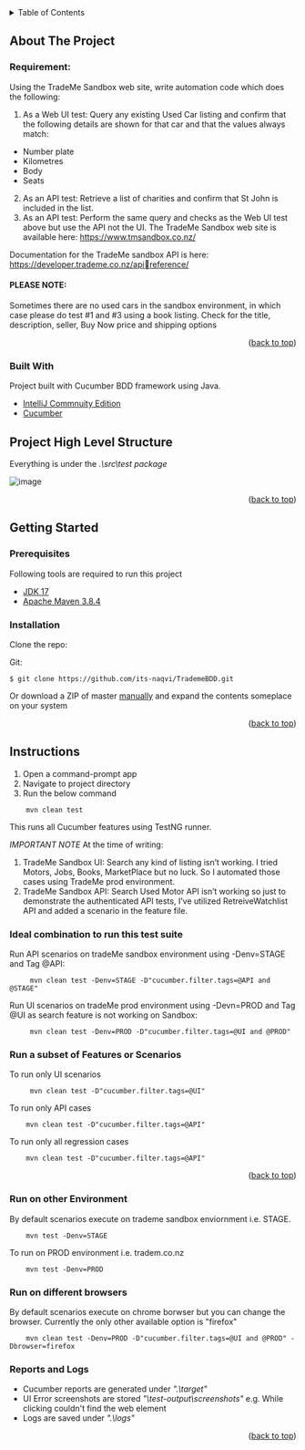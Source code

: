 <!-- TABLE OF CONTENTS -->
<details>
  <summary>Table of Contents</summary>
  <ol>
    <li>
      <a href="#about-the-project">About The Project</a>
      <ul>
        <li><a href="#Requirement">Requirement</a></li>
        <li><a href="#Built-With">Built With</a></li>
      </ul>
    </li>
    <li>
      <a href="#getting-started">Getting Started</a>
      <ul>
        <li><a href="#prerequisites">Prerequisites</a></li>
        <li><a href="#installation">Installation</a></li>
      </ul>
    </li>
    <li>
      <a href="#Instructions">Instructions</a>
      <ul>
        <li><a href="#Ideal-combination-to-run-this-test-suite">Ideal combination to run this test suite</a></li>
        <li><a href="#Run-a-subset-of-Features-or-Scenarios">Run a subset of Features or Scenarios</a></li>
        <li><a href="#Run-on-other-Environment">Run on other Environment</a></li>
        <li><a href="#Run-on-different-browsers">Run on different browsers</a></li>
        <li><a href="#Reports-and-Logs">Reports and Logs</a></li>
      </ul>
    </li>
  </ol>
</details>



<!-- ABOUT THE PROJECT -->
## About The Project

### Requirement:
Using the TradeMe Sandbox web site, write automation code which does the following:

1. As a Web UI test: Query any existing Used Car listing and confirm that the following details 
are shown for that car and that the values always match:
* Number plate
* Kilometres
* Body
* Seats
2. As an API test: Retrieve a list of charities and confirm that St John is included in the list.
3. As an API test: Perform the same query and checks as the Web UI test above but use the 
API not the UI.
The TradeMe Sandbox web site is available here: https://www.tmsandbox.co.nz/

Documentation for the TradeMe sandbox API is here: https://developer.trademe.co.nz/apireference/

#### PLEASE NOTE:
Sometimes there are no used cars in the sandbox environment, in which case please 
do test #1 and #3 using a book listing. Check for the title, description, seller, Buy Now price and
shipping options

<p align="right">(<a href="#top">back to top</a>)</p>



### Built With

Project built with Cucumber BDD framework using Java.

* [IntelliJ Commnuity Edition](https://www.jetbrains.com/idea/download/#section=windows/)
* [Cucumber](https://cucumber.io//)

## Project High Level Structure
Everything is under the *.\src\test package*

![image](https://user-images.githubusercontent.com/96668683/148872977-175ed615-8226-4278-9247-3607b98d6621.png)


<p align="right">(<a href="#top">back to top</a>)</p>



<!-- GETTING STARTED -->
## Getting Started

### Prerequisites

Following tools are required to run this project
* [JDK 17](https://www.oracle.com/java/technologies/downloads/#jdk17-windows/)
* [Apache Maven 3.8.4](https://maven.apache.org/download.cgi/)


### Installation

Clone the repo:

Git:
```
$ git clone https://github.com/its-naqvi/TrademeBDD.git
```

Or download a ZIP of master [manually](https://github.com/its-naqvi/TrademeBDD/archive/refs/heads/master.zip) and expand the contents someplace on your system

<p align="right">(<a href="#top">back to top</a>)</p>

## Instructions

1. Open a command-prompt app
2. Navigate to project directory
3. Run the below command
```
    mvn clean test
```
This runs all Cucumber features using TestNG runner.

*IMPORTANT NOTE*
At the time of writing: 
1. TradeMe Sandbox UI: Search any kind of listing isn’t working. I tried Motors, Jobs, Books, MarketPlace but no luck. So I automated those cases using TradeMe prod environment.
2. TradeMe Sandbox API: Search Used Motor API isn’t working so just to demonstrate the authenticated API tests, I’ve utilized RetreiveWatchlist API and added a scenario in the feature file.


### Ideal combination to run this test suite
Run API scenarios on tradeMe sandbox environment using -Denv=STAGE and Tag @API:
```
     mvn clean test -Denv=STAGE -D"cucumber.filter.tags=@API and @STAGE"
```

Run UI scenarios on tradeMe prod environment using -Devn=PROD and Tag @UI as search feature is not working on Sandbox:
```
     mvn clean test -Denv=PROD -D"cucumber.filter.tags=@UI and @PROD"
```

### Run a subset of Features or Scenarios

To run only UI scenarios
```
     mvn clean test -D"cucumber.filter.tags=@UI"
```
To run only API cases
```
    mvn clean test -D"cucumber.filter.tags=@API"
```
To run only all regression cases
```
    mvn clean test -D"cucumber.filter.tags=@API"
```

<p align="right">(<a href="#top">back to top</a>)</p>

### Run on other Environment
By default scenarios execute on trademe sandbox enviornment i.e. STAGE.
```
    mvn test -Denv=STAGE
```
To run on PROD environment i.e. tradem.co.nz
```
    mvn test -Denv=PROD
```

### Run on different browsers
By default scenarios execute on chrome borwser but you can change the browser. Currently the only other available option is "firefox"
```
    mvn clean test -Denv=PROD -D"cucumber.filter.tags=@UI and @PROD" -Dbrowser=firefox
```

### Reports and Logs
* Cucumber reports are generated under *".\target"*
* UI Error screenshots are stored *"\test-output\screenshots"* e.g. While clicking couldn't find the web element
* Logs are saved under *".\logs"*


<p align="right">(<a href="#top">back to top</a>)</p>
